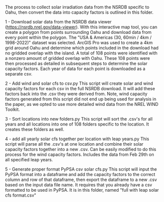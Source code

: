 The process to collect solar irradiation data from the NSRDB specific to Oahu, then convert the data into capacity factors is outlined in this folder.

1 - Download solar data from the NSRDB data viewer (https://nsrdb.nrel.gov/data-viewer). With this interactive map tool, you can create a polygon from points surrounding Oahu and download data from every point within the polygon. The "USA & Americas (30, 60min / 4km / 1998-2022)" dataset was selected. ArcGIS Pro was used to create a 4km grid around Oahu and determine which points included in the download had no gridded overlap with the island. A total of 108 points were identified with a nonzero amount of gridded overlap with Oahu. These 108 points were then processed as detailed in subsequent steps to determine the solar capacity factors. Each year of data for each point is downloaded as a separate csv.

2 -  Add wind and solar cfs to csv.py This script will create solar and wind capacity factors for each csv in the full NSRDB download. It will add these factors back into the .csv they were derived from. Note, wind capacity factors generated from this script did not end up being used for analysis in the paper, as we opted to use more detailed wind data from the NREL WIND Toolkit.

3 - Sort locations into new folders.py This script will sort the .csv's for all years and all locations into one of 108 folders specific to the location. It creates these folders as well.

4 - add all yearly solar cfs together per location with leap years.py This script will parse all the .csv's at one location and combine their solar capacity factors together into a new .csv. Can be easily modified to do this process for the wind capacity factors. Includes the data from Feb 29th on all specified leap years.

5 - Generate proper format PyPSA csv solar cfs.py This script will input the PyPSA format into a dataframe and add the capacity factors to the correct column and row of that dataframe, then export the dataframe to a new .csv based on the input data file name. It requires that you already have a csv formatted to be used in PyPSA. It is in this folder, named "full with leap solar cfs format.csv" 
 
